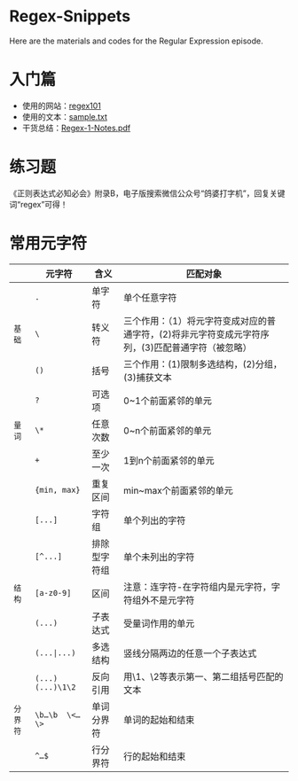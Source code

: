 # Regex-Snippets
Here are the materials and codes for the Regular Expression episode.

# 入门篇
- 使用的网站：[regex101](https://regex101.com/)
- 使用的文本：[sample.txt](https://github.com/Yugita/Regex-Snippets/blob/main/sample.txt)
- 干货总结：[Regex-1-Notes.pdf](https://github.com/Yugita/Regex-Snippets/blob/main/Regex-1-Notes.pdf)

# 练习题
《正则表达式必知必会》附录B，电子版搜索微信公众号“鸽婆打字机”，回复关键词“regex”可得！

# 常用元字符
||元字符|含义|匹配对象|
|----|----|----|----|
||``.``|单字符|单个任意字符|
|`基础`|``\``|转义符|三个作用：（1）将元字符变成对应的普通字符，(2)将非元字符变成元字符序列，(3)匹配普通字符（被忽略）|
||``()``|括号|三个作用：(1)限制多选结构，(2)分组，(3)捕获文本|
||``?``|可选项|0~1个前面紧邻的单元|
|`量词`|``\*``|任意次数|0~n个前面紧邻的单元|
||``+``|至少一次|1到n个前面紧邻的单元|
||``{min, max}``|重复区间|min~max个前面紧邻的单元|
||``[...]``|字符组|单个列出的字符|
||``[^...]``|排除型字符组|单个未列出的字符|
|`结构`|``[a-z0-9]``|区间|注意：连字符-在字符组内是元字符，字符组外不是元字符
||``(...)``|子表达式|受量词作用的单元
||``(...\|...)``|多选结构|竖线分隔两边的任意一个子表达式
||``(...)(...)\1\2``|反向引用|用\1、\2等表示第一、第二组括号匹配的文本
|`分界符`|``\b…\b  \<…\>``|单词分界符|单词的起始和结束
||``^…$``|行分界符|行的起始和结束
